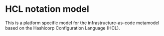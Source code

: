 # HCL notation model

This is a platform specific model for the infrastructure-as-code metamodel based on the Hashicorp Configuration Language (HCL).
